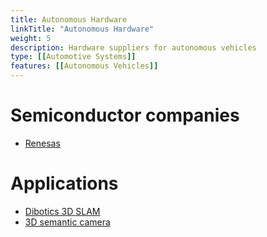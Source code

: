 ```yaml
---
title: Autonomous Hardware
linkTitle: "Autonomous Hardware"
weight: 5
description: Hardware suppliers for autonomous vehicles
type: [[Automotive Systems]]
features: [[Autonomous Vehicles]]
---
```


# Semiconductor companies
* [Renesas](https://www.renesas.com/us/en/support/partners/r-car-consortium/partner.html)
# Applications
* [Dibotics 3D SLAM](http://www.dibotics.com/)
* [3D semantic camera](https://www.outsight.tech/)